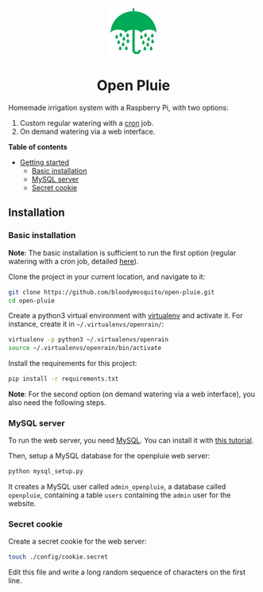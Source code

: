 <p align="center">
<img src="./static/images/logo.png" width="100" height="100">
<h1 align="center">Open Pluie</h1>
</p>

Homemade irrigation system with a Raspberry Pi, with two options:
1. Custom regular watering with a [cron](https://en.wikipedia.org/wiki/Cron) job.
2. On demand watering via a web interface.

**Table of contents**

- [Getting started](#getting-started)
   - [Basic installation](#basic-installation)
   - [MySQL server](#mysql-server)
   - [Secret cookie](#secret-cookie)

## Installation

### Basic installation

**Note**: The basic installation is sufficient to run the first option (regular watering with a cron job, detailed [here](#TODO)).

Clone the project in your current location, and navigate to it:
```bash
git clone https://github.com/bloodymosquito/open-pluie.git
cd open-pluie
```

Create a python3 virtual environment with [virtualenv](https://pypi.org/project/virtualenv/) and activate it. For instance, create it in `~/.virtualenvs/openrain/`:
```bash
virtualenv -p python3 ~/.virtualenvs/openrain
source ~/.virtualenvs/openrain/bin/activate
```

Install the requirements for this project:
```bash
pip install -r requirements.txt
```

**Note**: For the second option (on demand watering via a web interface), you also need the following steps.


### MySQL server

To run the web server, you need [MySQL](https://dev.mysql.com/doc/refman/8.0/en/installing.html). You can install it with [this tutorial](https://support.rackspace.com/how-to/installing-mysql-server-on-ubuntu/).

Then, setup a MySQL database for the openpluie web server:
```bash
python mysql_setup.py
```
It creates a MySQL user called `admin_openpluie`, a database called `openpluie`, containing a table `users` containing the `admin` user for the website.

### Secret cookie

Create a secret cookie for the web server:
```bash
touch ./config/cookie.secret
```

Edit this file and write a long random sequence of characters on the first line.
